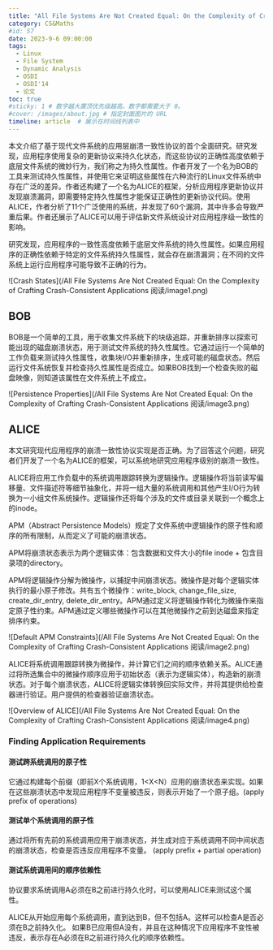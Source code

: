 ```yaml
---
title: "All File Systems Are Not Created Equal: On the Complexity of Crafting Crash-Consistent Applications 阅读"
category: CS&Maths
#id: 57
date: 2023-9-6 09:00:00
tags: 
  - Linux
  - File System
  - Dynamic Analysis
  - OSDI
  - OSDI'14
  - 论文
toc: true
#sticky: 1 # 数字越大置顶优先级越高。数字都需要大于 0。
#cover: /images/about.jpg # 指定封面图片的 URL
timeline: article  # 展示在时间线列表中
---
```


本文介绍了基于现代文件系统的应用层崩溃一致性协议的首个全面研究。研究发现，应用程序使用复杂的更新协议来持久化状态，而这些协议的正确性高度依赖于底层文件系统的微妙行为，我们称之为持久性属性。作者开发了一个名为BOB的工具来测试持久性属性，并使用它来证明这些属性在六种流行的Linux文件系统中存在广泛的差异。作者还构建了一个名为ALICE的框架，分析应用程序更新协议并发现崩溃漏洞，即需要特定持久性属性才能保证正确性的更新协议代码。使用ALICE，作者分析了11个广泛使用的系统，并发现了60个漏洞，其中许多会导致严重后果。作者还展示了ALICE可以用于评估新文件系统设计对应用程序级一致性的影响。
<!--more-->

研究发现，应用程序的一致性高度依赖于底层文件系统的持久性属性。如果应用程序的正确性依赖于特定的文件系统持久性属性，就会存在崩溃漏洞；在不同的文件系统上运行应用程序可能导致不正确的行为。

![Crash States](/All File Systems Are Not Created Equal: On the Complexity of Crafting Crash-Consistent Applications 阅读/image1.png)

## BOB 
BOB是一个简单的工具，用于收集文件系统下的块级追踪，并重新排序以探索可能出现的磁盘崩溃状态，用于测试文件系统的持久性属性。它通过运行一个简单的工作负载来测试持久性属性，收集块I/O并重新排序，生成可能的磁盘状态。然后运行文件系统恢复并检查持久性属性是否成立。如果BOB找到一个检查失败的磁盘映像，则知道该属性在文件系统上不成立。

![Persistence Properties](/All File Systems Are Not Created Equal: On the Complexity of Crafting Crash-Consistent Applications 阅读/image3.png)

## ALICE
本文研究现代应用程序的崩溃一致性协议实现是否正确。为了回答这个问题，研究者们开发了一个名为ALICE的框架，可以系统地研究应用程序级别的崩溃一致性。

ALICE将应用工作负载中的系统调用跟踪转换为逻辑操作。逻辑操作将当前读写偏移量、文件描述符等细节抽象化，并将一组大量的系统调用和其他产生I/O行为转换为一小组文件系统操作。逻辑操作还将每个涉及的文件或目录关联到一个概念上的inode。

APM（Abstract Persistence Models）规定了文件系统中逻辑操作的原子性和顺序的所有限制，从而定义了可能的崩溃状态。

APM将崩溃状态表示为两个逻辑实体：包含数据和文件大小的file inode + 包含目录项的directory。

APM将逻辑操作分解为微操作，以捕捉中间崩溃状态。微操作是对每个逻辑实体执行的最小原子修改。共有五个微操作：write_block, change_file_size, create_dir_entry, delete_dir_entry。APM通过定义将逻辑操作转化为微操作来指定原子性约束。APM通过定义哪些微操作可以在其他微操作之前到达磁盘来指定排序约束。

![Default APM Constraints](/All File Systems Are Not Created Equal: On the Complexity of Crafting Crash-Consistent Applications 阅读/image2.png)

ALICE将系统调用跟踪转换为微操作，并计算它们之间的顺序依赖关系。ALICE通过将所选集合中的微操作顺序应用于初始状态（表示为逻辑实体），构造新的崩溃状态。对于每个崩溃状态，ALICE将逻辑实体转换回实际文件，并将其提供给检查器进行验证。用户提供的检查器验证崩溃状态。

![Overview of ALICE](/All File Systems Are Not Created Equal: On the Complexity of Crafting Crash-Consistent Applications 阅读/image4.png)

### Finding Application Requirements

#### 测试跨系统调用的原子性
它通过构建每个前缀（即前X个系统调用，1<X<N）应用的崩溃状态来实现。如果在这些崩溃状态中发现应用程序不变量被违反，则表示开始了一个原子组。(apply prefix of operations)

#### 测试单个系统调用的原子性
通过将所有先前的系统调用应用于崩溃状态，并生成对应于系统调用不同中间状态的崩溃状态，检查是否违反应用程序不变量。 (apply prefix + partial operation)

#### 测试系统调用间的顺序依赖性
协议要求系统调用A必须在B之前进行持久化时，可以使用ALICE来测试这个属性。

ALICE从开始应用每个系统调用，直到达到B，但不包括A。这样可以检查A是否必须在B之前持久化。
如果B已应用但A没有，并且在这种情况下应用程序不变性被违反，表示存在A必须在B之前进行持久化的顺序依赖性。